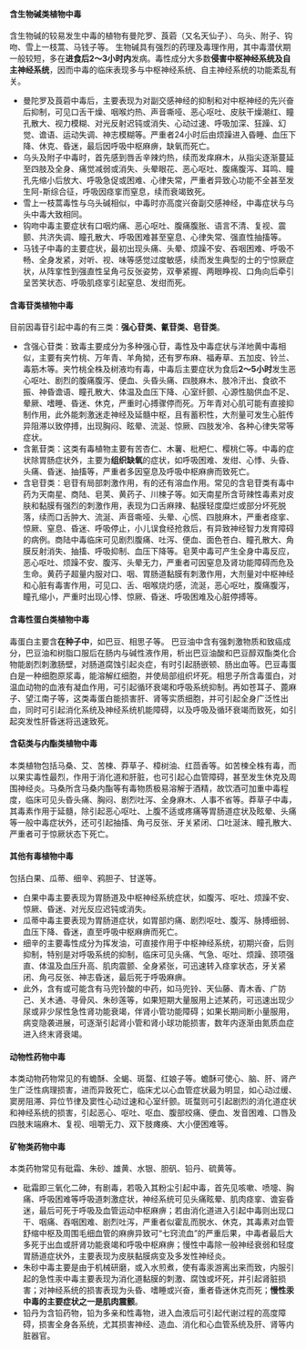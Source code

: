 #### 含生物碱类植物中毒
含生物碱的较易发生中毒的植物有曼陀罗、莨菪（又名天仙子）、乌头、附子、钩吻、雪上一枝蒿、马钱子等。
生物碱具有强烈的药理及毒理作用，其中毒潜伏期一般较短，多在**进食后2～3小时内**发病。毒性成分大多数**侵害中枢神经系统及自主神经系统**，因而中毒的临床表现多与中枢神经系统、自主神经系统的功能紊乱有关。

- 曼陀罗及莨菪中毒后，主要表现为对副交感神经的抑制和对中枢神经的先兴奋后抑制，可见口舌干燥、咽喉灼热、声音嘶哑、恶心呕吐、皮肤干燥潮红、瞳孔散大、视力模糊、对光反射迟钝或消失、心动过速、呼吸加深、狂躁、幻觉、谵语、运动失调、神志模糊等。严重者24小时后由烦躁进入昏睡、血压下降、休克、昏迷，最后因呼吸中枢麻痹，缺氧而死亡。
- 乌头及附子中毒时，首先感到唇舌辛辣灼热，续而发痒麻木，从指尖逐渐蔓延至四肢及全身、痛觉减弱或消失、头晕眼花、恶心呕吐、腹痛腹泻、耳鸣、瞳孔先缩小后放大、呼吸急促或困难、心律失常，严重者异致心功能不全甚至发生阿-斯综合征，呼吸因痉挛而窒息，续而衰竭致死。
- 雪上一枝蒿毒性与乌头碱相似，中毒时亦高度兴奋副交感神经，中毒症状与乌头中毒大致相同。
- 钩吻中毒主要症状有口咽灼痛、恶心呕吐、腹痛腹胀、语言不清、复视、震颤、共济失调、瞳孔散大、呼吸困难甚至窒息、心律失常、强直性抽搐等。
- 马钱子中毒的主要症状，最初出现头痛、头晕、烦躁不安、吞咽困难、呼吸不畅、全身发紧，对听、视、味等感觉过度敏感，续而发生典型的士的宁惊厥症状，从阵挛性到强直性呈角弓反张姿势，双拳紧握、两眼睁视、口角向后牵引呈苦笑状态、呼吸肌痉挛引起窒息、发绀而死。


#### 含毒苷类植物中毒 
目前因毒苷引起中毒的有三类：**强心苷类、氰苷类、皂苷类**。
- 含强心苷类：致毒主要成分为多种强心苷，毒性及中毒症状与洋地黄中毒相似，主要有夹竹桃、万年青、羊角拗，还有罗布麻、福寿草、五加皮、铃兰、毒筋木等。夹竹桃全株及树液均有毒，中毒后主要症状为食后**2～5小时**发生恶心呕吐、剧烈的腹痛腹泻、便血、头昏头痛、四肢麻木、肢冷汗出、食欲不振、神昏谵语、瞳孔散大、体温及血压下降、心室纤颤、心源性脑供血不足、晕厥、嗜睡、昏迷、休克，严重时心搏骤停而死。万年青对心肌可能有直接抑制作用，此外能刺激迷走神经及延髓中枢，且有蓄积性，大剂量可发生心脏传异阻滞以致停搏，出现胸闷、眩晕、流涎、惊厥、四肢发冷、各种心律失常等症状。
- 含氰苷类：这类有毒植物主要有苦杏仁、木薯、枇杷仁、樱桃仁等。中毒的症状除胃肠症状外，主要为**组织缺氧**的症状，如呼吸困难、发绀、心悸、头昏、头痛、昏迷、抽搐等，严重者多因窒息及呼吸中枢麻痹而致死亡。
- 含皂苷类：皂苷有局部刺激作用，有的还有溶血作用。常见的含皂苷类有毒中药为天南星、商陆、皂荚、黄药子、川楝子等。如天南星所含苛辣性毒素对皮肤和黏膜有强烈的刺激作用，表现为口舌麻辣、黏膜轻度糜烂或部分坏死脱落，续而口舌肿大、流涎、声音嘶哑、头晕、心慌、四肢麻木，严重者痉挛、惊厥、窒息、昏迷、呼吸停止，小儿误食经抢救后，有异致神经智力发育障碍的病例。商陆中毒临床可见剧烈腹痛、吐泻、便血、面色苍白、瞳孔散大、角膜反射消失、抽搐、呼吸抑制、血压下降等。皂荚中毒可产生全身中毒反应，恶心呕吐、烦躁不安、腹泻、头晕无力，严重者可因窒息及肾功能障碍而危及生命。黄药子超量内服对口、咽、胃肠道黏膜有刺激作用，大剂量对中枢神经和心脏有毒害作用，可见口、舌、咽喉烧灼感，流涎，恶心呕吐，腹痛腹泻，瞳孔缩小，严重时出现心悸、惊厥、昏迷、呼吸困难及心脏停搏等。

#### 含毒性蛋白类植物中毒 

毒蛋白主要含**在种子中**，如巴豆、相思子等。
巴豆油中含有强刺激物质和致癌成分，巴豆油和树脂口服后在肠内与碱性液作用，析出巴豆油酸和巴豆醇双酯类化合物能剧烈刺激肠壁，对肠道腐蚀引起炎症，有时引起肠嵌顿、肠出血等。巴豆毒蛋白是一种细胞原浆毒，能溶解红细胞，并使局部组织坏死。相思子所含毒蛋白，对温血动物的血液有凝血作用，可引起循环衰竭和呼吸系统抑制。再如苍耳子、蓖麻子、望江南子等，这类毒蛋白能损害肝、肾等实质细胞，并可引起全身广泛性出血，同时可引起消化系统及神经系统机能障碍，以及呼吸及循环衰竭而致死，如引起突发性肝昏迷将迅速致死。


#### 含萜类与内酯类植物中毒　
本类植物包括马桑、艾、苦楝、莽草子、樟树油、红茴香等。如苦楝全株有毒，而以果实毒性最烈，作用于消化道和肝脏，也可引起心血管障碍，甚至发生休克及周围神经炎。马桑所含马桑内酯等有毒物质极易溶解于酒精，故饮酒可加重中毒程度，临床可见头昏头痛、胸闷、剧烈吐泻、全身麻木、人事不省等。莽草子中毒，其毒素作用于延髓，除引起恶心呕吐、上腹不适或疼痛等胃肠道症状及眩晕、头痛等一般中毒症状外，还可引起抽搐、角弓反张、牙关紧闭、口吐涎沫、瞳孔散大、严重者可于惊厥状态下死亡。

#### 其他有毒植物中毒　
包括白果、瓜蒂、细辛、鸦胆子、甘遂等。
- 白果中毒主要表现为胃肠道及中枢神经系统症状，如腹泻、呕吐、烦躁不安、惊厥、昏迷、对光反应迟钝或消失。
- 瓜蒂中毒主要表现为胃肠道症状，如胃部灼痛、剧烈呕吐、腹泻、脉搏细弱、血压下降、昏迷，直至呼吸中枢麻痹而死亡。
- 细辛的主要毒性成分为挥发油，可直接作用于中枢神经系统，初期兴奋，后则抑制，特别是对呼吸系统的抑制，临床可见头痛、气急、呕吐、烦躁、颈项强直、体温及血压升高、肌肉震颤、全身紧张，可迅速转入痉挛状态，牙关紧闭、角弓反张、神志昏迷，最后死于呼吸麻痹。
- 此外，含有或可能含有马兜铃酸的中药，如马兜铃、天仙藤、青木香、广防己、关木通、寻骨风、朱砂莲等，如果短期大量服用上述某药，可迅速出现少尿或非少尿性急性肾功能衰竭，伴肾小管功能障碍；如果长期间断小量服用，病变隐袭进展，可逐渐引起肾小管和肾小球功能损害，数年内逐渐由氮质血症进入终末肾衰竭。

#### 动物性药物中毒　
本类动物药物常见的有蟾酥、全蝎、斑蝥、红娘子等。蟾酥可使心、脑、肝、肾产生广泛性病理损害，进而异致死亡，临床尤以心血管症状最为明显，如心动过缓、窦房阻滞、异位节律及窦性心动过速和心室纤颤。斑蝥则可引起剧烈的消化道症状和神经系统的损害，引起恶心、呕吐、呕血、腹部绞痛、便血、发音困难、口唇及四肢末端麻木、复视、咀嚼无力、双下肢瘫痪、大小便困难等。


#### 矿物类药物中毒　
本类药物常见有砒霜、朱砂、雄黄、水银、胆矾、铅丹、硫黄等。
- 砒霜即三氧化二砷，有剧毒，若吸入其粉尘引起中毒，首先见咳嗽、喷嚏、胸痛、呼吸困难等呼吸道刺激症状，神经系统可见头痛眩晕、肌肉痉挛、谵妄昏迷，最后可死于呼吸及血管运动中枢麻痹；若由消化道进入引起中毒则出现口干、咽痛、吞咽困难、剧烈吐泻，严重者似霍乱而脱水、休克，其毒素对血管舒缩中枢及周围毛细血管的麻痹异致可“七窍流血”的严重后果，中毒者最后大多死于出血或肝肾功能衰竭和呼吸中枢麻痹；慢性中毒除一般神经衰弱和轻度胃肠道症状外，主要表现为皮肤黏膜病变及多发性神经炎。
- 朱砂中毒主要是由于机械研磨，或入水煎煮，使有毒汞游离出来而致，内服引起的急性汞中毒主要表现为消化道黏膜的刺激、腐蚀或坏死，并引起肾脏损害；对神经系统的损害表现为头昏、嗜睡或兴奋，重者昏迷休克而死；**慢性汞中毒的主要症状之一是肌肉震颤**。
- 铅丹为含铅药物，铅为多亲和性毒物，进入血液后可引起代谢过程的高度障碍，损害全身各系统，尤其损害神经、造血、消化和心血管系统及肝、肾等内脏器官。






































